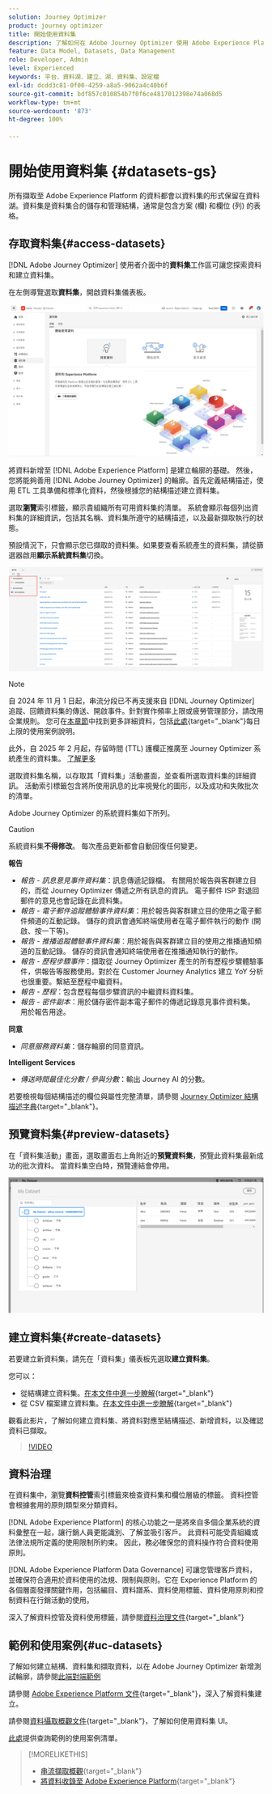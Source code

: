 ```yaml
---
solution: Journey Optimizer
product: journey optimizer
title: 開始使用資料集
description: 了解如何在 Adobe Journey Optimizer 使用 Adobe Experience Platform 資料集
feature: Data Model, Datasets, Data Management
role: Developer, Admin
level: Experienced
keywords: 平台、資料湖、建立、湖、資料集、設定檔
exl-id: dcdd3c81-0f00-4259-a8a5-9062a4c40b6f
source-git-commit: bdf857c010854b7f0f6ce4817012398e74a068d5
workflow-type: tm+mt
source-wordcount: '873'
ht-degree: 100%

---
```


# 開始使用資料集 {#datasets-gs}

所有擷取至 Adobe Experience Platform 的資料都會以資料集的形式保留在資料湖。資料集是資料集合的儲存和管理結構，通常是包含方案 (欄) 和欄位 (列) 的表格。 

## 存取資料集{#access-datasets}

[!DNL Adobe Journey Optimizer] 使用者介面中的&#x200B;**資料集**&#x200B;工作區可讓您探索資料和建立資料集。

在左側導覽選取&#x200B;**資料集**，開啟資料集儀表板。

![](assets/datasets-home.png)

將資料新增至 [!DNL Adobe Experience Platform] 是建立輪廓的基礎。 然後，您將能夠善用 [!DNL Adobe Journey Optimizer] 的輪廓。首先定義結構描述，使用 ETL 工具準備和標準化資料，然後根據您的結構描述建立資料集。

選取&#x200B;**瀏覽**&#x200B;索引標籤，顯示貴組織所有可用資料集的清單。 系統會顯示每個列出資料集的詳細資訊，包括其名稱、資料集所遵守的結構描述，以及最新擷取執行的狀態。

預設情況下，只會顯示您已擷取的資料集。如果要查看系統產生的資料集，請從篩選器啟用&#x200B;**顯示系統資料集**&#x200B;切換。

![](assets/ajo-system-datasets.png)

>[!NOTE]
>
>自 2024 年 11 月 1 日起，串流分段已不再支援來自 [!DNL Journey Optimizer] 追蹤、回饋資料集的傳送、開啟事件。針對實作頻率上限或疲勞管理部分，請改用企業規則。 您可在[本章節](../conflict-prioritization/rule-sets.md)中找到更多詳細資料，包括[此處](https://experienceleaguecommunities.adobe.com/t5/journey-optimizer-blogs/elevate-customer-experience-with-daily-frequency-capping-in-ajo/ba-p/761510){target="_blank"}每日上限的使用案例說明。
>
>此外，自 2025 年 2 月起，存留時間 (TTL) 護欄正推廣至 Journey Optimizer 系統產生的資料集。 [了解更多](datasets-ttl.md)

選取資料集名稱，以存取其「資料集」活動畫面，並查看所選取資料集的詳細資訊。 活動索引標籤包含將所使用訊息的比率視覺化的圖形，以及成功和失敗批次的清單。

Adobe Journey Optimizer 的系統資料集如下所列。

>[!CAUTION]
>
> 系統資料集&#x200B;**不得修改**。 每次產品更新都會自動回復任何變更。

**報告**

* _報告 - 訊息意見事件資料集_：訊息傳遞記錄檔。 有關用於報告與客群建立目的，而從 Journey Optimizer 傳遞之所有訊息的資訊。 電子郵件 ISP 對退回郵件的意見也會記錄在此資料集。
* _報告 - 電子郵件追蹤體驗事件資料集_：用於報告與客群建立目的使用之電子郵件頻道的互動記錄。 儲存的資訊會通知終端使用者在電子郵件執行的動作 (開啟、按一下等)。
* _報告 - 推播追蹤體驗事件資料集_：用於報告與客群建立目的使用之推播通知頻道的互動記錄。 儲存的資訊會通知終端使用者在推播通知執行的動作。
* _報告 - 歷程步驟事件_：擷取從 Journey Optimizer 產生的所有歷程步驟體驗事件，供報告等服務使用。對於在 Customer Journey Analytics 建立 YoY 分析也很重要。繫結至歷程中繼資料。
* _報告 - 歷程_：包含歷程每個步驟資訊的中繼資料資料集。
* _報告 - 密件副本_：用於儲存密件副本電子郵件的傳遞記錄意見事件資料集。 用於報告用途。

**同意**

* _同意服務資料集_：儲存輪廓的同意資訊。

**Intelligent Services**

* _傳送時間最佳化分數 / 參與分數_：輸出 Journey AI 的分數。

若要檢視每個結構描述的欄位與屬性完整清單，請參閱 [Journey Optimizer 結構描述字典](https://experienceleague.adobe.com/tools/ajo-schemas/schema-dictionary.html?lang=zh-Hant){target="_blank"}。

## 預覽資料集{#preview-datasets}

在「資料集活動」畫面，選取畫面右上角附近的&#x200B;**預覽資料集**，預覽此資料集最新成功的批次資料。 當資料集空白時，預覽連結會停用。

![](assets/dataset-preview.png)

## 建立資料集{#create-datasets}

若要建立新資料集，請先在「資料集」儀表板先選取&#x200B;**建立資料集**。

您可以：

* 從結構建立資料集。[在本文件中進一步瞭解](https://experienceleague.adobe.com/docs/experience-platform/catalog/datasets/user-guide.html?lang=zh-Hant#schema){target="_blank"}
* 從 CSV 檔案建立資料集。[在本文件中進一步瞭解](https://experienceleague.adobe.com/docs/experience-platform/ingestion/tutorials/map-a-csv-file.html?lang=zh-Hant){target="_blank"}

觀看此影片，了解如何建立資料集、將資料對應至結構描述、新增資料，以及確認資料已擷取。

>[!VIDEO](https://video.tv.adobe.com/v/334293?quality=12)

## 資料治理

在資料集中，瀏覽&#x200B;**資料控管**&#x200B;索引標籤來檢查資料集和欄位層級的標籤。 資料控管會根據套用的原則類型來分類資料。

[!DNL Adobe Experience Platform] 的核心功能之一是將來自多個企業系統的資料彙整在一起，讓行銷人員更能識別、了解並吸引客戶。 此資料可能受貴組織或法律法規所定義的使用限制所約束。 因此，務必確保您的資料操作符合資料使用原則。

[!DNL Adobe Experience Platform Data Governance] 可讓您管理客戶資料，並確保符合適用於資料使用的法規、限制與原則。它在 Experience Platform 的各個層面發揮關鍵作用，包括編目、資料譜系、資料使用標籤、資料使用原則和控制資料在行銷活動的使用。

深入了解資料控管及資料使用標籤，請參閱[資料治理文件](https://experienceleague.adobe.com/docs/experience-platform/data-governance/labels/user-guide.html?lang=zh-Hant){target="_blank"}

## 範例和使用案例{#uc-datasets}

了解如何建立結構、資料集和擷取資料，以在 Adobe Journey Optimizer 新增測試輪廓，請參閱[此端對端範例](../audience/creating-test-profiles.md)

請參閱 [Adobe Experience Platform 文件](https://experienceleague.adobe.com/docs/experience-platform/catalog/datasets/overview.html?lang=zh-Hant){target="_blank"}，深入了解資料集建立。

請參閱[資料攝取概觀文件](https://experienceleague.adobe.com/docs/experience-platform/ingestion/home.html?lang=zh-Hant){target="_blank"}，了解如何使用資料集 UI。

[此處](../data/datasets-query-examples.md)提供查詢範例的使用案例清單。

>[!MORELIKETHIS]
>
>* [串流擷取概觀](https://experienceleague.adobe.com/docs/experience-platform/ingestion/streaming/overview.html?lang=zh-Hant){target="_blank"}
>* [將資料收錄至 Adobe Experience Platform](https://experienceleague.adobe.com/docs/experience-platform/ingestion/tutorials/ingest-batch-data.html?lang=zh-Hant){target="_blank"}

